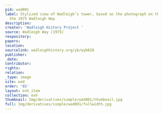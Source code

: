 ```yaml
---
pid: wad001
label: Stylized view of Wadleigh’s tower, based on the photograph on the cover of
  the 1975 Wadleigh Way
description:
creator: 'Wadleigh History Project '
source: Wadleigh Way [1975]
respository:
papers:
location:
sourcelink: wadleighhistory.org/yb/wyb028
publisher:
_date:
contributor:
rights:
relation:
_type: image
site: wad
order: '65'
layout: exh_item
collection: exh
thumbnail: Img/derivatives/simple/wad001/thumbnail.jpg
full: Img/derivatives/simple/wad001/fullwidth.jpg
---
```


